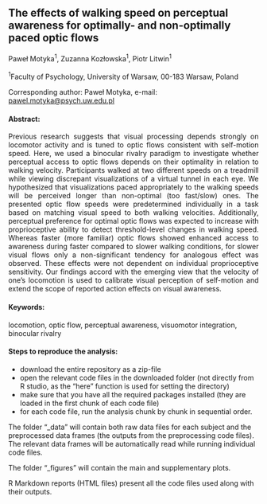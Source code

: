 ## The effects of walking speed on perceptual awareness for optimally- and non-optimally paced optic flows

Paweł Motyka<sup>1</sup>, Zuzanna Kozłowska<sup>1</sup>, Piotr Litwin<sup>1</sup>
<br/>
<br/>
<sup>1</sup>Faculty of Psychology, University of Warsaw, 00-183 Warsaw, Poland <br/>

Corresponding author: Paweł Motyka, e-mail: pawel.motyka@psych.uw.edu.pl 
<br/>

#### Abstract:
<p align=" justify"> Previous research suggests that visual processing depends strongly on locomotor activity and is tuned to optic flows consistent with self-motion speed. Here, we used a binocular rivalry paradigm to investigate whether perceptual access to optic flows depends on their optimality in relation to walking velocity. Participants walked at two different speeds on a treadmill while viewing discrepant visualizations of a virtual tunnel in each eye. We hypothesized that visualizations paced appropriately to the walking speeds will be perceived longer than non-optimal (too fast/slow) ones. The presented optic flow speeds were predetermined individually in a task based on matching visual speed to both walking velocities. Additionally, perceptual preference for optimal optic flows was expected to increase with proprioceptive ability to detect threshold-level changes in walking speed. Whereas faster (more familiar) optic flows showed enhanced access to awareness during faster compared to slower walking conditions, for slower visual flows only a non-significant tendency for analogous effect was observed. These effects were not dependent on individual proprioceptive sensitivity. Our findings accord with the emerging view that the velocity of one’s locomotion is used to calibrate visual perception of self-motion and extend the scope of reported action effects on visual awareness. </p>

#### Keywords: 
locomotion, optic flow, perceptual awareness, visuomotor integration, binocular rivalry

#### Steps to reproduce the analysis:
- download the entire repository as a zip-file 
- open the relevant code files in the downloaded folder (not directly from R studio, as the “here” function is used for setting the directory)
- make sure that you have all the required packages installed
(they are loaded in the first chunk of each code file)
- for each code file, run the analysis chunk by chunk in sequential order.

The folder “_data” will contain both raw data files for each subject and the preprocessed data frames (the outputs from the preprocessing code files). The relevant data frames will be automatically read while running individual code files.

The folder “_figures” will contain the main and supplementary plots.

R Markdown reports (HTML files) present all the code files used along with their outputs.



